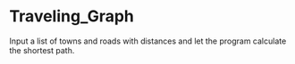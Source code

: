 # Traveling_Graph
Input a list of towns and roads with distances and let the program calculate the shortest path.
